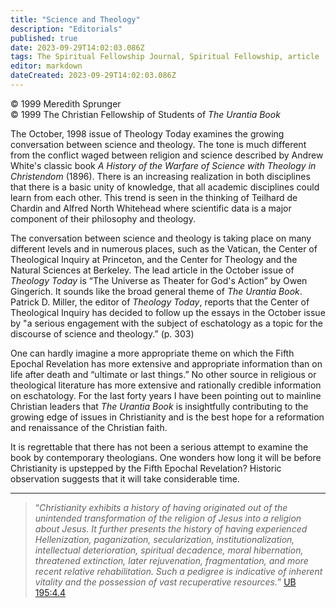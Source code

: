 ```yaml
---
title: "Science and Theology"
description: "Editorials"
published: true
date: 2023-09-29T14:02:03.086Z
tags: The Spiritual Fellowship Journal, Spiritual Fellowship, article
editor: markdown
dateCreated: 2023-09-29T14:02:03.086Z
---
```


<p class="v-card v-sheet theme--light gray lighten-3 px-2">© 1999 Meredith Sprunger<br>© 1999 The Christian Fellowship of Students of <i>The Urantia Book</i></p>

The October, 1998 issue of Theology Today examines the growing conversation between science and theology. The tone is much different from the conflict waged between religion and science described by Andrew White's classic book _A History of the Warfare of Science with Theology in Christendom_ (1896). There is an increasing realization in both disciplines that there is a basic unity of knowledge, that all academic disciplines could learn from each other. This trend is seen in the thinking of Teilhard de Chardin and Alfred North Whitehead where scientific data is a major component of their philosophy and theology.

The conversation between science and theology is taking place on many different levels and in numerous places, such as the Vatican, the Center of Theological Inquiry at Princeton, and the Center for Theology and the Natural Sciences at Berkeley. The lead article in the October issue of _Theology Today_ is “The Universe as Theater for God's Action” by Owen Gingerich. It sounds like the broad general theme of _The Urantia Book_. Patrick D. Miller, the editor of _Theology Today_, reports that the Center of Theological Inquiry has decided to follow up the essays in the October issue by "a serious engagement with the subject of eschatology as a topic for the discourse of science and theology.” (p. 303)

One can hardly imagine a more appropriate theme on which the Fifth Epochal Revelation has more extensive and appropriate information than on life after death and “ultimate or last things.” No other source in religious or theological literature has more extensive and rationally credible information on eschatology. For the last forty years I have been pointing out to mainline Christian leaders that _The Urantia Book_ is insightfully contributing to the growing edge of issues in Christianity and is the best hope for a reformation and renaissance of the Christian faith.

It is regrettable that there has not been a serious attempt to examine the book by contemporary theologians. One wonders how long it will be before Christianity is upstepped by the Fifth Epochal Revelation? Historic observation suggests that it will take considerable time.

---

> “_Christianity exhibits a history of having originated out of the unintended transformation of the religion of Jesus into a religion about Jesus. It further presents the history of having experienced Hellenization, paganization, secularization, institutionalization, intellectual deterioration, spiritual decadence, moral hibernation, threatened extinction, later rejuvenation, fragmentation, and more recent relative rehabilitation. Such a pedigree is indicative of inherent vitality and the possession of vast recuperative resources._” [UB 195:4.4](/en/The_Urantia_Book/195#p4_4)


